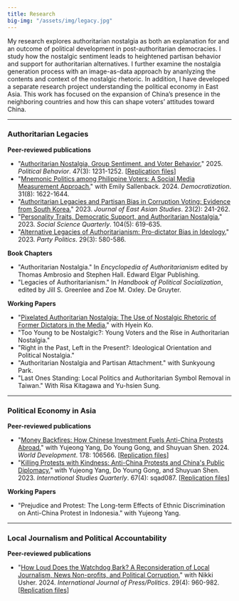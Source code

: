 ```yaml
---
title: Research 
big-img: "/assets/img/legacy.jpg"
---
```


My research explores authoritarian nostalgia as both an explanation for and an outcome of political development in post-authoritarian democracies. I study how the nostalgic sentiment leads to heightened partisan behavior and support for authoritarian alternatives. I further examine the nostalgia generation process with an image-as-data approach by ananlyzing the contents and context of the nostalgic rhetoric. In addition, I have developed a separate research project understanding the political economy in East Asia. This work has focused on the expansion of China’s presence in the neighboring countries and how this can shape voters’ attitudes toward China.

----------------------

### Authoritarian Legacies
**Peer-reviewed publications**
   - "[Authoritarian Nostalgia, Group Sentiment, and Voter Behavior.](https://doi.org/10.1007/s11109-024-09987-x)" 2025. *Political Behavior*. 47(3): 1231-1252. [[Replication files](https://doi.org/10.7910/DVN/WEJEGG)]
   - "[Mnemonic Politics among Philippine Voters: A Social Media Measurement Approach.](https://doi.org/10.1080/13510347.2024.2333939)" with Emily Sallenback. 2024. *Democratization*. 31(8): 1622-1644. 
   - "[Authoritarian Legacies and Partisan Bias in Corruption Voting: Evidence from South Korea.](https://doi.org/10.1017/jea.2023.5)" 2023. *Journal of East Asian Studies*. 23(2): 241-262.
   - "[Personality Traits, Democratic Support, and Authoritarian Nostalgia.](https://doi.org/10.1111/ssqu.13286)" 2023. *Social Science Quarterly*. 104(5): 619-635. 
   - "[Alternative Legacies of Authoritarianism: Pro-dictator Bias in Ideology.](https://doi.org/10.1177/13540688221083559)" 2023. *Party Politics*. 29(3): 580-586. 

**Book Chapters**
   - "Authoritarian Nostalgia." In *Encyclopedia of Authoritarianism* edited by Thomas Ambrosio and Stephen Hall. Edward Elgar Publishing.
   - "Legacies of Authoritarianism." In *Handbook of Political Socialization*, edited by Jill S. Greenlee and Zoe M. Oxley. De Gruyter.

**Working Papers**
   - "[Pixelated Authoritarian Nostalgia: The Use of Nostalgic Rhetoric of Former Dictators in the Media.](https://sanghoonkimleffingwell.org/assets/projects/pixelated/)" with Hyein Ko.   
   - "Too Young to be Nostalgic?: Young Voters and the Rise in Authoritarian Nostalgia." 
   - "Right in the Past, Left in the Present?: Ideological Orientation and Political Nostalgia."
   - "Authoritarian Nostalgia and Partisan Attachment." with Sunkyoung Park.
   - "Last Ones Standing: Local Politics and Authoritarian Symbol Removal in Taiwan." With Risa Kitagawa and Yu-hsien Sung.

----------------------

### Political Economy in Asia
**Peer-reviewed publications**
  - "[Money Backfires: How Chinese Investment Fuels Anti-China Protests Abroad.](https://doi.org/10.1016/j.worlddev.2024.106566)" with Yujeong Yang, Do Young Gong, and Shuyuan Shen. 2024. *World Development*. 178: 106566. [[Replication files](https://dataverse.harvard.edu/dataset.xhtml?persistentId=doi:10.7910/DVN/CH7JHS)]
  - "[Killing Protests with Kindness: Anti-China Protests and China's Public Diplomacy.](https://doi.org/10.1093/isq/sqad087)" with Yujeong Yang, Do Young Gong, and Shuyuan Shen. 2023. *International Studies Quarterly*. 67(4): sqad087. [[Replication files](https://dataverse.harvard.edu/dataverse/isq.)]

**Working Papers**
   - "Prejudice and Protest: The Long-term Effects of Ethnic Discrimination on Anti-China Protest in Indonesia." with Yujeong Yang.

----------------------

### Local Journalism and Political Accountability
**Peer-reviewed publications**
  - "[How Loud Does the Watchdog Bark? A Reconsideration of Local Journalism, News Non-profits, and Political Corruption.](https://doi.org/10.1177/19401612231186939)" with Nikki Usher. 2024. *International Journal of Press/Politics*. 29(4): 960-982. [[Replication files](https://doi.org/10.7910/DVN/2MQXWR)]
